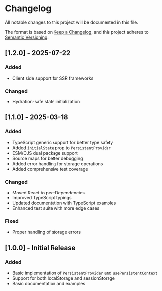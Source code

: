 # Changelog

All notable changes to this project will be documented in this file.

The format is based on [Keep a Changelog](https://keepachangelog.com/en/1.0.0/),
and this project adheres to [Semantic Versioning](https://semver.org/spec/v2.0.0.html).

## [1.2.0] - 2025-07-22

### Added
- Client side support for SSR frameworks

### Changed
- Hydration-safe state initialization

## [1.1.0] - 2025-03-18

### Added
- TypeScript generic support for better type safety
- Added `initialState` prop to `PersistentProvider`
- ESM/CJS dual package support
- Source maps for better debugging
- Added error handling for storage operations
- Added comprehensive test coverage

### Changed
- Moved React to peerDependencies
- Improved TypeScript typings
- Updated documentation with TypeScript examples
- Enhanced test suite with more edge cases

### Fixed
- Proper handling of storage errors

## [1.0.0] - Initial Release

### Added
- Basic implementation of `PersistentProvider` and `usePersistentContext`
- Support for both localStorage and sessionStorage
- Basic documentation and examples 